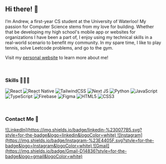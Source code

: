 ## Hi there! 👋

I’m Andrew, a first-year CS student at the University of Waterloo!  My passion for Computer Science stems from my love for building. Whether that be developing my high school's mobile app or websites for organizations I have been a part of, I enjoy using my technical skills in a real-world scenario to benefit my community. In my spare time, I like to play tennis, solve Leetcode problems, and go to the gym.

Visit my [personal website](https://www.andrewqiao.com) to learn more about me!

<br>

### Skills 🧑🏻‍💻
![React](https://img.shields.io/badge/react-%2320232a.svg?style=for-the-badge&logo=react&logoColor=%2361DAFB)
![React Native](https://img.shields.io/badge/react_native-%2320232a.svg?style=for-the-badge&logo=react&logoColor=%2361DAFB)
![TailwindCSS](https://img.shields.io/badge/tailwindcss-%2338B2AC.svg?style=for-the-badge&logo=tailwind-css&logoColor=white)
![Next JS](https://img.shields.io/badge/Next-black?style=for-the-badge&logo=next.js&logoColor=white)
![Python](https://img.shields.io/badge/python-3670A0?style=for-the-badge&logo=python&logoColor=ffdd54)
![JavaScript](https://img.shields.io/badge/javascript-%23323330.svg?style=for-the-badge&logo=javascript&logoColor=%23F7DF1E)
![TypeScript](https://img.shields.io/badge/typescript-%23007ACC.svg?style=for-the-badge&logo=typescript&logoColor=white)
![Firebase](https://img.shields.io/badge/Firebase-039BE5?style=for-the-badge&logo=Firebase&logoColor=white)
![Figma](https://img.shields.io/badge/figma-%23F24E1E.svg?style=for-the-badge&logo=figma&logoColor=white)
![HTML5](https://img.shields.io/badge/html5-%23E34F26.svg?style=for-the-badge&logo=html5&logoColor=white)
![CSS3](https://img.shields.io/badge/css3-%231572B6.svg?style=for-the-badge&logo=css3&logoColor=white)

<br>

### Contact Me 🤝
<a href="https://www.linkedin.com/in/andrewqiao/" target="_blank">
  ![LinkedIn](https://img.shields.io/badge/linkedin-%230077B5.svg?style=for-the-badge&logo=linkedin&logoColor=white)
</a>
<a href="https://www.instagram.com/andrew.qiao/" target="_blank">
  ![Instagram](https://img.shields.io/badge/Instagram-%23E4405F.svg?style=for-the-badge&logo=Instagram&logoColor=white)
</a>
<a href="mailto:andrewqiao2004@gmail.com" target="_blank">
  ![Gmail](https://img.shields.io/badge/Gmail-D14836?style=for-the-badge&logo=gmail&logoColor=white)
</a>
